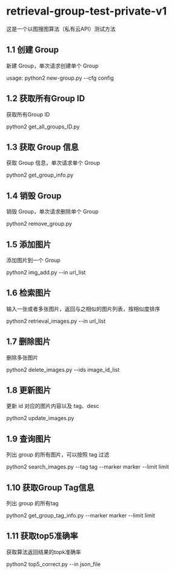 # retrieval-group-test-private-v1
这是一个以图搜图算法（私有云API）测试方法

## 1.1 创建 Group

新建 Group，单次请求创建单个 Group

usage: python2 new-group.py --cfg config

## 1.2 获取所有Group ID

获取所有Group ID

python2 get_all_groups_ID.py 

## 1.3 获取 Group 信息

获取 Group 信息，单次请求单个 Group

python2 get_group_info.py 

## 1.4 销毁 Group

销毁 Group，单次请求删除单个 Group

python2 remove_group.py

## 1.5 添加图片 

添加图片到一个 Group

python2 img_add.py --in url_list

## 1.6 检索图片

输入一张或者多张图片，返回与之相似的图片列表，按相似度排序

python2 retrieval_images.py  --in url_list

## 1.7 删除图片

删除多张图片

python2 delete_images.py --ids image_id_list

## 1.8 更新图片

更新 id 对应的图片内容以及 tag、desc

python2 update_images.py 

## 1.9 查询图片

列出 group 的所有图片，可以按照 tag 过滤

python2 search_images.py --tag tag --marker marker --limit limit

## 1.10 获取Group Tag信息

列出 group 的所有tag

python2 get_group_tag_info.py --marker marker --limit limit

## 1.11 获取top5准确率

获取算法返回结果的topk准确率

python2 top5_correct.py --in json_file


